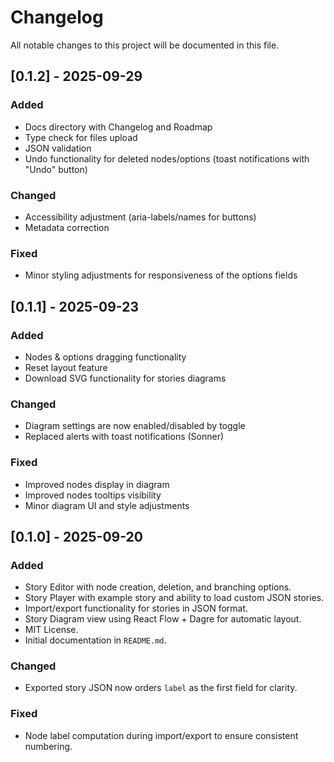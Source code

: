 # Changelog

All notable changes to this project will be documented in this file.

## [0.1.2] - 2025-09-29

### Added

- Docs directory with Changelog and Roadmap
- Type check for files upload
- JSON validation
- Undo functionality for deleted nodes/options (toast notifications with "Undo" button)

### Changed

- Accessibility adjustment (aria-labels/names for buttons)
- Metadata correction

### Fixed

- Minor styling adjustments for responsiveness of the options fields

## [0.1.1] - 2025-09-23

### Added

- Nodes & options dragging functionality
- Reset layout feature
- Download SVG functionality for stories diagrams

### Changed

- Diagram settings are now enabled/disabled by toggle
- Replaced alerts with toast notifications (Sonner)

### Fixed

- Improved nodes display in diagram
- Improved nodes tooltips visibility
- Minor diagram UI and style adjustments

## [0.1.0] - 2025-09-20

### Added

- Story Editor with node creation, deletion, and branching options.
- Story Player with example story and ability to load custom JSON stories.
- Import/export functionality for stories in JSON format.
- Story Diagram view using React Flow + Dagre for automatic layout.
- MIT License.
- Initial documentation in `README.md`.

### Changed

- Exported story JSON now orders `label` as the first field for clarity.

### Fixed

- Node label computation during import/export to ensure consistent numbering.
